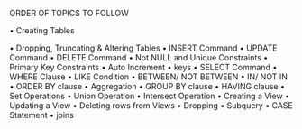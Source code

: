 ORDER OF TOPICS TO FOLLOW

•	Creating Tables

•	Dropping, Truncating & Altering Tables
•	INSERT Command
•	UPDATE Command
•	DELETE Command
•	Not NULL and Unique Constraints
•	Primary Key Constraints
•	Auto Increment
•	keys
•	SELECT Command
•	WHERE Clause
•	LIKE Condition
•	BETWEEN/ NOT BETWEEN
•	IN/ NOT IN
•	ORDER BY clause
•	Aggregation
•	GROUP BY clause
•	HAVING clause
•	Set Operations 
•	Union Operation
•	Intersect Operation
•	Creating a View
•	Updating a View
•	Deleting rows from Views
•	Dropping 
•	Subquery
•	CASE Statement
•	joins
